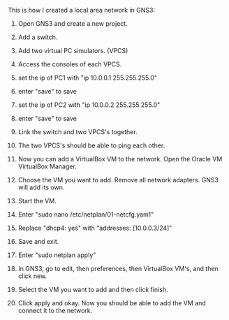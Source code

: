 This is how I created a local area network in GNS3:

1. Open GNS3 and create a new project.

2. Add a switch.

3. Add two virtual PC simulators. (VPCS)

4. Access the consoles of each VPCS.

5. set the ip of PC1 with "ip 10.0.0.1 255.255.255.0"

6. enter "save" to save

7. set the ip of PC2 with "ip 10.0.0.2 255.255.255.0"

8. enter "save" to save

9. Link the switch and two VPCS's together. 

10. The two VPCS's should be able to ping each other.

11. Now you can add a VirtualBox VM to the network. Open the Oracle VM VirtualBox Manager.

12. Choose the VM you want to add. Remove all network adapters. GNS3 will add its own. 

13. Start the VM. 

14. Enter "sudo nano /etc/netplan/01-netcfg.yam1"

15. Replace "dhcp4: yes" with "addresses: [10.0.0.3/24]"

16. Save and exit.

17. Enter "sudo netplan apply"

18. In GNS3, go to edit, then preferences, then VirtualBox VM's, and then click new.

19. Select the VM you want to add and then click finish. 

20. Click apply and okay. Now you should be able to add the VM and connect it to the network. 

